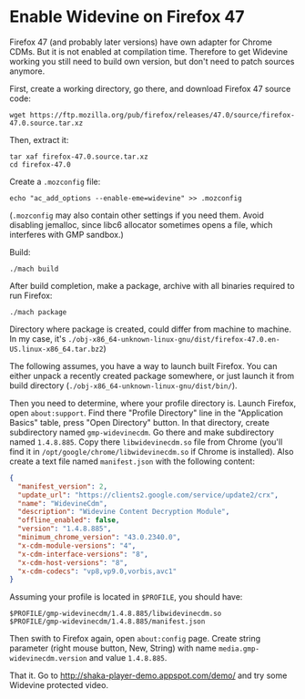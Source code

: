Enable Widevine on Firefox 47
=============================

Firefox 47 (and probably later versions) have own adapter for Chrome CDMs.
But it is not enabled at compilation time. Therefore to get Widevine
working you still need to build own version, but don't need to patch sources
anymore.

First, create a working directory, go there, and download Firefox 47 source code:
```
wget https://ftp.mozilla.org/pub/firefox/releases/47.0/source/firefox-47.0.source.tar.xz
```

Then, extract it:
```
tar xaf firefox-47.0.source.tar.xz
cd firefox-47.0
```

Create a `.mozconfig` file:

```
echo "ac_add_options --enable-eme=widevine" >> .mozconfig
```

(`.mozconfig` may also contain other settings if you need them. Avoid
disabling jemalloc, since libc6 allocator sometimes opens a file, which
interferes with GMP sandbox.)

Build:
```
./mach build
```

After build completion, make a package, archive with all binaries required to
run Firefox:
```
./mach package
```

Directory where package is created, could differ from machine to machine.
In my case, it's
`./obj-x86_64-unknown-linux-gnu/dist/firefox-47.0.en-US.linux-x86_64.tar.bz2`)

The following assumes, you have a way to launch built Firefox. You can either
unpack a recently created package somewhere, or just launch it from build
directory (`./obj-x86_64-unknown-linux-gnu/dist/bin/`).

Then you need to determine, where your profile directory is. Launch Firefox,
open `about:support`. Find there "Profile Directory" line in the
"Application Basics" table, press "Open Directory" button. In that directory,
create subdirectory named `gmp-widevinecdm`. Go there and make subdirectory
named `1.4.8.885`. Copy there `libwidevinecdm.so` file from Chrome
(you'll find it in `/opt/google/chrome/libwidevinecdm.so` if Chrome is
installed). Also create a text file named `manifest.json` with the following
content:

```json
{
  "manifest_version": 2,
  "update_url": "https://clients2.google.com/service/update2/crx",
  "name": "WidevineCdm",
  "description": "Widevine Content Decryption Module",
  "offline_enabled": false,
  "version": "1.4.8.885",
  "minimum_chrome_version": "43.0.2340.0",
  "x-cdm-module-versions": "4",
  "x-cdm-interface-versions": "8",
  "x-cdm-host-versions": "8",
  "x-cdm-codecs": "vp8,vp9.0,vorbis,avc1"
}
```

Assuming your profile is located in `$PROFILE`, you should have:
```
$PROFILE/gmp-widevinecdm/1.4.8.885/libwidevinecdm.so
$PROFILE/gmp-widevinecdm/1.4.8.885/manifest.json
```

Then swith to Firefox again, open `about:config` page. Create string
parameter (right mouse button, New, String) with name
`media.gmp-widevinecdm.version` and value `1.4.8.885`.

That it. Go to http://shaka-player-demo.appspot.com/demo/ and try
some Widevine protected video.
